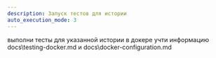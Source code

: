 ```yaml
---
description: Запуск тестов для истории
auto_execution_mode: 3
---
```


выполни тесты для указанной истории в докере учти информацию docs\testing-docker.md и docs\docker-configuration.md